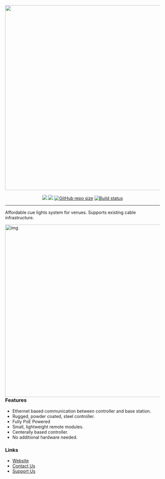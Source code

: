 <h3 align="center"><a href="https://expanseelectronics.com/"><img src="https://expanseelectronics.com/images/main-render.png" width="600px"></a></h3>
<p align="center">
  <a href="https://github.com/expanseElectronics/cueSystem/releases/latest"><img src="https://img.shields.io/github/release/expanseelectronics/cuesystem/all.svg?colorB=97CA00?label=version"></a>
  <a href="https://github.com/expanseElectronics/cueSystem/releases"><img src="https://img.shields.io/github/downloads/expanseelectronics/cuesystem/total.svg?colorB=97CA00"></a>
  <a href="https://github.com/expanseElectronics/cueSystem/releases"><img alt="GitHub repo size" src="https://img.shields.io/github/repo-size/expanseelectronics/cuesystem"></a>
  <a href="https://github.com/expanseElectronics/cueSystem/releases"><img alt="Build status" src="https://img.shields.io/github/actions/workflow/status/expanseElectronics/cueSystem/python-package.yml"></a>
</p>

---


Affordable cue lights system for venues. 
Supports existing cable infrastructure. 

<img src=".github/assets/collage.png" alt="img" align="right" width="560px" height="560px">  

### Features
- Ethernet based communication between controller and base station. 
- Rugged, powder coated, steel controller. 
- Fully PoE Powered
- Small, lightweight remote modules. 
- Centerally based controller. 
- No additional hardware needed.


### Links
- [Website](https://expanseelectronics.com/)
- [Contact Us](https://expanseelectronics.com/contact)
- [Support Us](https://www.patreon.com/bePatron?u=87948670&redirect_uri=https%3A%2F%2Fexpanseelectronics.com%2F&utm_medium=widget)
  
